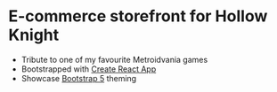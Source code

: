 # E-commerce storefront for Hollow Knight

- Tribute to one of my favourite Metroidvania games
- Bootstrapped with [Create React App](https://github.com/facebook/create-react-app)
- Showcase [Bootstrap 5](https://getbootstrap.com/) theming
